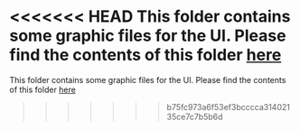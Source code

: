 <<<<<<< HEAD
This folder contains some graphic files for the UI. Please find the contents of this folder [here](https://github.com/anshabhi/aitom-gui/tree/master/remote/frontend/static/frontend/files)
=======
This folder contains some graphic files for the UI. Please find the contents of this folder [here](https://github.com/anshabhi/aitom-gui/tree/master/remote/frontend/static/frontend/other) 
>>>>>>> b75fc973a6f53ef3bcccca31402135ce7c7b5b6d
